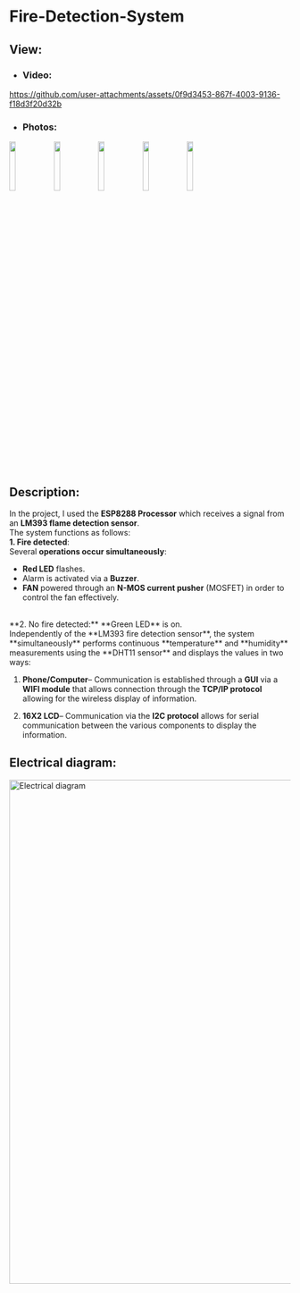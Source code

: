 # Fire-Detection-System
## View:
- ### Video:


https://github.com/user-attachments/assets/0f9d3453-867f-4003-9136-f18d3f20d32b


- ### Photos:
<img src="https://github.com/user-attachments/assets/6488e4da-5b37-48d6-8eae-b4324ced96be" width="15%"></img> 
<img src="https://github.com/user-attachments/assets/c5e0d2e0-fb81-4a64-8487-79a001bb3218" width="15%"></img> 
<img src="https://github.com/user-attachments/assets/a5b16994-3098-41de-a762-2e83be8e2247" width="15%"></img> 
<img src="https://github.com/user-attachments/assets/45ecedb3-f161-4676-9b5b-75babf77064a" width="15%"></img>
<img src="https://github.com/user-attachments/assets/7e94e1fc-8e90-4af9-aafb-625ea394c0aa" width="15%"></img> 

## Description:
In the project, I used the **ESP8288 Processor** which receives a signal from an **LM393 flame detection sensor**. 
<br>
The system functions as follows:
<br>
**1. Fire detected**:
<br>
Several **operations occur simultaneously**:
-	**Red LED** flashes.
-	Alarm is activated via a **Buzzer**.
-	**FAN** powered through an **N-MOS current pusher** (MOSFET) in order to control the fan effectively.
<br>
**2. No fire detected:**
**Green LED** is on.
<br>
Independently of the **LM393 fire detection sensor**, the system **simultaneously** performs continuous **temperature** and **humidity** measurements using the **DHT11 sensor** and displays the values in two ways:

1. **Phone/Computer**– Communication is established through a **GUI** via a **WIFI module** that allows connection through the **TCP/IP protocol** allowing for the wireless display of information.

2. **16X2 LCD**– Communication via the **I2C protocol** allows for  serial communication between the various components to display the information.


## Electrical diagram:
<img width="902" alt="Electrical diagram" src="https://github.com/user-attachments/assets/1880fa60-6480-4ad0-aa2c-f4179d125edc">
